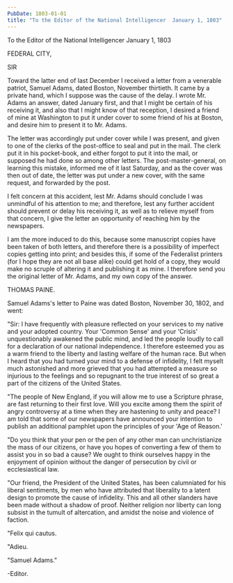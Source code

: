 ```yaml
---
PubDate: 1803-01-01
title: "To the Editor of the National Intelligencer  January 1, 1803"
---
```


   To the Editor of the National Intelligencer  January 1, 1803

   FEDERAL CITY,

   SIR

   Toward the latter end of last December I received a letter from a
   venerable patriot, Samuel Adams, dated Boston, November thirtieth. It came
   by a private hand, which I suppose was the cause of the delay. I wrote Mr.
   Adams an answer, dated January first, and that I might be certain of his
   receiving it, and also that I might know of that reception, I desired a
   friend of mine at Washington to put it under cover to some friend of his
   at Boston, and desire him to present it to Mr. Adams.

   The letter was accordingly put under cover while I was present, and given
   to one of the clerks of the post-office to seal and put in the mail. The
   clerk put it in his pocket-book, and either forgot to put it into the
   mail, or supposed he had done so among other letters. The
   post-master-general, on learning this mistake, informed me of it last
   Saturday, and as the cover was then out of date, the letter was put under
   a new cover, with the same request, and forwarded by the post.

   I felt concern at this accident, lest Mr. Adams should conclude I was
   unmindful of his attention to me; and therefore, lest any further accident
   should prevent or delay his receiving it, as well as to relieve myself
   from that concern, I give the letter an opportunity of reaching him by the
   newspapers.

   I am the more induced to do this, because some manuscript copies have been
   taken of both letters, and therefore there is a possibility of imperfect
   copies getting into print; and besides this, if some of the Federalist
   printers (for I hope they are not all base alike) could get hold of a
   copy, they would make no scruple of altering it and publishing it as mine.
   I therefore send you the original letter of Mr. Adams, and my own copy of
   the answer.

   THOMAS PAINE.

   Samuel Adams's letter to Paine was dated Boston, November 30, 1802, and
   went:

   "Sir: I have frequently with pleasure reflected on your services to my
   native and your adopted country. Your 'Common Sense' and your 'Crisis'
   unquestionably awakened the public mind, and led the people loudly to call
   for a declaration of our national independence. I therefore esteemed you
   as a warm friend to the liberty and lasting welfare of the human race. But
   when I heard that you had turned your mind to a defense of infidelity, I
   felt myselt much astonished and more grieved that you had attempted a
   measure so injurious to the feelings and so repugnant to the true interest
   of so great a part of the citizens of the United States.

   "The people of New England, if you will allow me to use a Scripture
   phrase, are fast returning to their first love. Will you excite among them
   the spirit of angry controversy at a time when they are hastening to unity
   and peace? I am told that some of our newspapers have announced your
   intention to publish an additional pamphlet upon the principles of your
   'Age of Reason.'

   "Do you think that your pen or the pen of any other man can unchristianize
   the mass of our citizens, or have you hopes of converting a few of them to
   assist you in so bad a cause? We ought to think ourselves happy in the
   enjoyment of opinion without the danger of persecution by civil or
   ecclesiastical law.

   "Our friend, the President of the United States, has been calumniated for
   his liberal sentiments, by men who have attributed that liberality to a
   latent design to promote the cause of infidelity. This and all other
   slanders have been made without a shadow of proof. Neither religion nor
   liberty can long subsist in the tumult of altercation, and amidst the
   noise and violence of faction.

   "Felix qui cautus.

   "Adieu.

   "Samuel Adams."

   -Editor.


